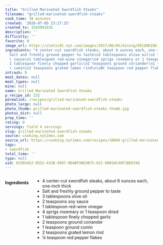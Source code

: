 ```yaml
---
title: "Grilled Marinated Swordfish Steaks"
filename: "grilled-marinated-swordfish-steaks"
cook_time: 30 minutes
created: '2020-07-05 23:27:15'
created_ts: 1593991635
description: ''
difficulty: ''
favorite: 0
image_url: https://static01.nyt.com/images/2017/06/05/dining/05COOKING-SWORDFISH-STEAKS2/05COOKING-SWORDFISH-STEAKS2-articleLarge.jpg
ingredients: "4 center-cut swordfish steaks, about 6 ounces each, one-inch thick\n\
  Salt and freshly ground pepper to taste\n3 tablespoons olive oil\n2 teaspoons soy\
  \ sauce\n1 tablespoon red-wine vinegar\n4 sprigs rosemary or 1 teaspoon dried\n\
  1 tablespoon finely chopped garlic\n2 teaspoons ground coriander\n1 teaspoon ground\
  \ cumin\n2 teaspoons grated lemon rind\n\xBC teaspoon red pepper flakes"
intrash: 0
meal_dates: null
meal_types: null
mine: null
name: Grilled Marinated Swordfish Steaks
p_recipe_id: 232
permalink: /recipes/grilled-marinated-swordfish-steaks
photo_large: null
photo_thumb: grilled-marinated-swordfish-steaks-thumb.jpg
photos_dict: null
prep_time: ''
rating: 0
servings: Yield 4 servings
slug: grilled-marinated-swordfish-steaks
source: cooking.nytimes.com
source_url: https://cooking.nytimes.com/recipes/10046-grilled-marinated-swordfish-steaks?action=click&module=Global%20Search%20Recipe%20Card&pgType=search&rank=2
tags:
- swordfish
total_time: ''
type: null
uid: 6CE85452-0552-432B-9997-0D4BF98E4B75-631-0001AC40FCBE07A8
---
```

<div class="large-8 medium-7 columns" id="writeup">	</div><!-- #writeup -->
</div><!-- #row-one -->
<div class="row" id="row-two">	<div class="medium-4 small-5 columns" id="ingredients"><h4>Ingredients</h4><div class="box box-ingredients content"><ul>
<li>4 center-cut swordfish steaks, about 6 ounces each, one-inch thick</li>
<li>Salt and freshly ground pepper to taste</li>
<li>3 tablespoons olive oil</li>
<li>2 teaspoons soy sauce</li>
<li>1 tablespoon red-wine vinegar</li>
<li>4 sprigs rosemary or 1 teaspoon dried</li>
<li>1 tablespoon finely chopped garlic</li>
<li>2 teaspoons ground coriander</li>
<li>1 teaspoon ground cumin</li>
<li>2 teaspoons grated lemon rind</li>
<li>¼ teaspoon red pepper flakes</li>
</ul>
</div>	</div>	<div class="medium-6 small-7 columns" id="directions">	</div>
